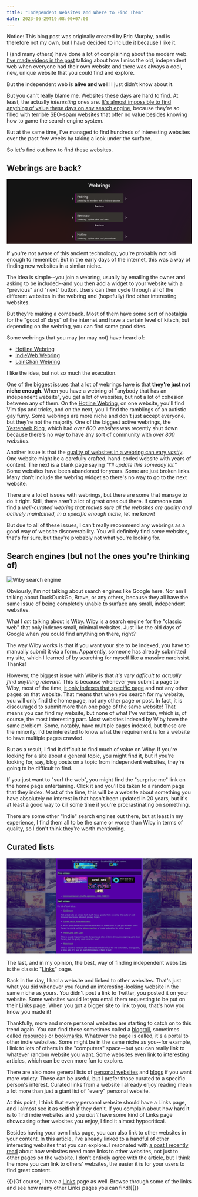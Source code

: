 ```yaml
---
title: "Independent Websites and Where to Find Them"
date: 2023-06-29T19:08:00+07:00
---
```

Notice: This blog post was originally created by Eric Murphy, and is therefore not my own, but I have decided to include it because I like it.<br />


I (and many others) have done a lot of complaining about the modern web. [I've made videos in the past](https://www.youtube.com/watch?v=1iOVatAR-bU) talking about how I miss the old, independent web when everyone had their own website and there was always a cool, new, unique website that you could find and explore.

But the independent web is **alive and well**! I just didn't know about it.

But you can't really blame me. Websites these days are hard to find. At least, the actually *interesting* ones are. [It's almost impossible to find anything of value these days on any search engine](https://www.currentaffairs.org/2020/12/how-seo-is-gentrifying-the-internet), because they're so filled with terrible SEO-spam websites that offer no value besides knowing how to game the search engine system.

But at the same time, I've managed to find hundreds of interesting websites over the past few weeks by taking a look under the surface.

So let's find out how to find these websites.

## Webrings are back?

![A website with links to three different webrings](webrings.png "The more webrings you're in, the cooler you are.")

If you're not aware of this ancient technology, you're probably not old enough to remember. But in the early days of the internet, this was a way of finding new websites in a similar niche.

The idea is simple--you join a webring, usually by emailing the owner and asking to be included--and you then add a widget to your website with a "previous" and "next" button. Users can then cycle through all of the different websites in the webring and (hopefully) find other interesting websites.

But they're making a comeback. Most of them have some sort of nostalgia for the "good ol' days" of the internet and have a certain level of kitsch, but depending on the webring, you can find some good sites.

Some webrings that you may (or may not) have heard of:

- [Hotline Webring](https://hotlinewebring.club/)
- [IndieWeb Webring](https://xn--sr8hvo.ws/directory)
- [LainChan Webring](https://foreverliketh.is/#2-lainchan-webring)

I like the idea, but not so much the execution.

One of the biggest issues that a lot of webrings have is that **they're just not niche enough**. When you have a webring of "anybody that has an independent website", you get a lot of websites, but not a lot of cohesion between any of them. On the [Hotline Webring](https://hotlinewebring.club/), on one website, you'll find Vim tips and tricks, and on the next, you'll find the ramblings of an autistic gay furry. Some webrings are more niche and don't just accept everyone, but they're not the majority. One of the biggest active webrings, the [Yesterweb Ring](https://forum.yesterweb.org/viewtopic.php?p=4611#p4611), which had *over 800 websites* was recently shut down because there's no way to have any sort of community with *over 800 websites*.

Another issue is that the [quality of websites in a webring can vary *vastly*](https://www.bikobatanari.art/posts/2023/personal-link-directories-are-better). One website might be a carefully crafted, hand-coded website with years of content. The next is a blank page saying *"I'll update this someday lol."* Some websites have been abandoned for years. Some are just broken links. Many don't include the webring widget so there's no way to go to the next website.

There are a lot of issues with webrings, but there are some that manage to do it right. Still, there aren't a lot of great ones out there. If someone can find a *well-curated webring that makes sure all the websites are quality and actively maintained, in a specific enough niche*, let me know!

But due to all of these issues, I can't really recommend any webrings as a good way of website discoverability. You will definitely find *some* websites, that's for sure, but they're probably not what you're looking for.

## Search engines (but not the ones you're thinking of)

![Wiby search engine](wiby.png "\"A search engine for the classic web.\"")

Obviously, I'm not talking about search engines like Google here. Nor am I talking about DuckDuckGo, Brave, or any others, because they all have the same issue of being completely unable to surface any small, independent websites.

What I *am* talking about is [Wiby](https://wiby.org). Wiby is a search engine for the "classic web" that only indexes small, minimal websites. Just like the old days of Google when you could find anything on there, right?

The way Wiby works is that if you want your site to be indexed, you have to manually submit it via a form. Apparently, someone has already submitted my site, which I learned of by searching for myself like a massive narcissist. Thanks!

However, the biggest issue with Wiby is that *it's very difficult to actually find anything relevant*. This is because whenever you submit a page to Wiby, most of the time, [it only indexes that specific page](https://wiby.org/submit/) and not any other pages on that website. That means that when you search for my website, you will only find the home page, not any other page or post. In fact, it is discouraged to submit more than one page of the same website! That means you can find my website, but none of what I've written, which is, of course, the most interesting part. Most websites indexed by Wiby have the same problem. Some, notably, have multiple pages indexed, but these are the minority. I'd be interested to know what the requirement is for a website to have multiple pages crawled.

But as a result, I find it difficult to find much of value on Wiby. If you're looking for a site about a general topic, you might find it, but if you're looking for, say, blog posts on a topic from independent websites, they're going to be difficult to find.

If you just want to "surf the web", you might find the "surprise me" link on the home page entertaining. Click it and you'll be taken to a random page that they index. Most of the time, this will be a website about something you have absolutely no interest in that hasn't been updated in 20 years, but it's at least a good way to kill some time if you're procrastinating on something.

There are some other "indie" search engines out there, but at least in my experience, I find them all to be the same or worse than Wiby in terms of quality, so I don't think they're worth mentioning.

## Curated lists

![A cozy links page](cozylinks.png "88x31 site banners are optional.")

The last, and in my opinion, the best, way of finding independent websites is the classic "[Links](/links)" page.

Back in the day, I had a website and linked to other websites. That's just what you did whenever you found an interesting-looking website in the same niche as yours. You didn't post a link to Twitter, you posted it on your website. Some websites would let you email them requesting to be put on their Links page. When you got a bigger site to link to you, that's how you know you made it!

Thankfully, more and more personal websites are starting to catch on to this trend again. You can find these sometimes called a [blogroll](https://maya.land/blogroll.opml), sometimes called [resources](https://cheapskatesguide.org/resources.html) or [bookmarks](https://www.kooslooijesteijn.net/bookmarks). Whatever the page is called, it's a portal to other indie websites. Some might be in the same niche as you--for example, I link to lots of others in the "computers" space--but you can really link to whatever random website you want. Some websites even link to interesting articles, which can be even more fun to explore.

There are also more general lists of [personal websites](http://biglist.terraaeon.com/) and [blogs](https://blogroll.org/) if you want more variety. These can be useful, but I prefer those curated to a specific person's interest. Curated links from a website I already enjoy reading mean a lot more than just a giant list of "every" personal website.

At this point, I think that every personal website should have a Links page, and I almost see it as selfish if they don't. If you complain about how hard it is to find indie websites and you *don't* have some kind of Links page showcasing other websites you enjoy, I find it almost hypocritical.

Besides having your own links page, you can also link to other websites in your content. In this article, I've already linked to a handful of other interesting websites that you can explore. I resonated with [a post I recently read](https://manuelmoreale.com/i-hate-internal-linking) about how websites need more links to other websites, not just to other pages on the website. I don't entirely agree with the article, but I think the more you can link to others' websites, the easier it is for your users to find great content.

{{<note title="Wondering where to start?">}}Of course, I have a [Links](/links) page as well. Browse through some of the links and see how many other Links pages you can find!{{</note>}}